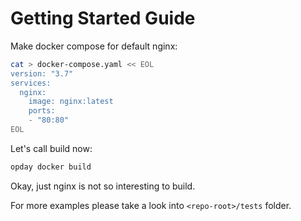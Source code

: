 # Getting Started Guide

Make docker compose for default nginx:

```bash
cat > docker-compose.yaml << EOL
version: "3.7"
services:
  nginx:
    image: nginx:latest
    ports:
    - "80:80"
EOL
```

Let's call build now:

```bash
opday docker build
```

Okay, just nginx is not so interesting to build.

For more examples please take a look into `<repo-root>/tests` folder.
